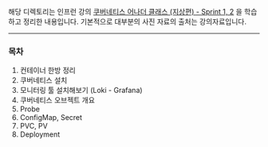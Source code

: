 해당 디렉토리는 인프런 강의 [쿠버네티스 어나더 클래스 (지상편) - Sprint 1, 2](https://www.inflearn.com/course/%EC%BF%A0%EB%B2%84%EB%84%A4%ED%8B%B0%EC%8A%A4-%EC%96%B4%EB%82%98%EB%8D%94-%ED%81%B4%EB%9E%98%EC%8A%A4-%EC%A7%80%EC%83%81%ED%8E%B8-sprint1/dashboard) 을 학습하고 정리한 내용입니다.
기본적으로 대부분의 사진 자료의 출처는 강의자료입니다.

---

### 목차

1. 컨테이너 한방 정리
2. 쿠버네티스 설치
3. 모니터링 툴 설치해보기 (Loki - Grafana)
4. 쿠버네티스 오브젝트 개요
5. Probe
6. ConfigMap, Secret
7. PVC, PV
8. Deployment